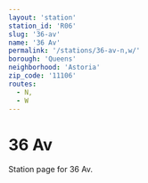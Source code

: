 ```yaml
---
layout: 'station'
station_id: 'R06'
slug: '36-av'
name: '36 Av'
permalink: '/stations/36-av-n,w/'
borough: 'Queens'
neighborhood: 'Astoria'
zip_code: '11106'
routes:
  - N,
  - W
---
```

# 36 Av

Station page for 36 Av.
